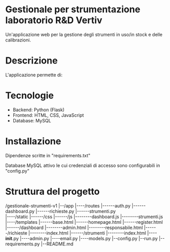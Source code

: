 # Gestionale per strumentazione laboratorio R&D Vertiv

Un'applicazione web per la gestione degli strumenti in uso/in stock e delle calibrazioni.

# Descrizione

L'applicazione permette di:


# Tecnologie

- Backend: Python (Flask)
- Frontend: HTML, CSS, JavaScript
- Database: MySQL

# Installazione

Dipendenze scritte in "requirements.txt"

Database MySQL attivo le cui credenziali di accesso sono configurabili in "config.py"

# Struttura del progetto

/gestionale-strumenti-v1
|--/app
|----/routes
|------auth.py
|------dashboard.py
|------richieste.py
|------strumenti.py  
|----/static
|------/css
|------/js
|--------dashboard.js
|--------strumenti.js
|----/templates
|------base.html
|------homepage.html
|------register.html
|------/dashboard
|--------admin.html
|--------responsabile.html
|------/richieste
|--------index.html
|------/strumenti
|--------index.html
|----__init__.py
|----admin.py
|----email.py
|----models.py
|--config.py
|--run.py
|--requirements.py
|--README.md